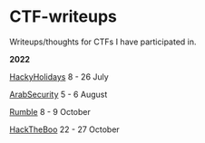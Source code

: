 # CTF-writeups
Writeups/thoughts for CTFs I have participated in.

**2022**

[HackyHolidays](./2022/hackyholidays) 8 - 26 July

[ArabSecurity](./2022/ArabSecurityCyberWargames2022) 5 - 6 August

[Rumble](./2022/CyberSecurityRumbleGermany) 8 - 9 October

[HackTheBoo](./2022/HackTheBoo/) 22 - 27 October